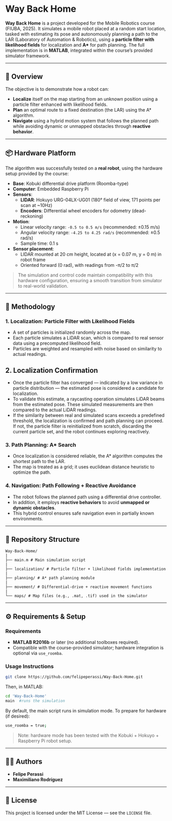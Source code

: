 # Way Back Home

**Way Back Home** is a project developed for the Mobile Robotics course (FIUBA, 2025). It simulates a mobile robot placed at a random start location, tasked with estimating its pose and autonomously planning a path to the LAR (Laboratory of Automation & Robotics), using a **particle filter with likelihood fields** for localization and **A\*** for path planning. The full implementation is in **MATLAB**, integrated within the course’s provided simulator framework.

---

## 🧭 Overview

The objective is to demonstrate how a robot can:
- **Localize** itself on the map starting from an unknown position using a particle filter enhanced with likelihood fields.
- **Plan** an optimal route to a fixed destination (the LAR) using the A\* algorithm.
- **Navigate** using a hybrid motion system that follows the planned path while avoiding dynamic or unmapped obstacles through **reactive behavior**.

---

## 📦 Hardware Platform

The algorithm was successfully tested on a **real robot**, using the hardware setup provided by the course:

- **Base**: Kobuki differential drive platform (Roomba-type)
- **Computer**: Embedded Raspberry Pi
- **Sensors**:
  - **LIDAR**: Hokuyo URG-04LX-UG01 (180° field of view, 171 points per scan at ~10Hz)
  - **Encoders**: Differential wheel encoders for odometry (dead-reckoning)
- **Motion**:
  - Linear velocity range: `-0.5 to 0.5 m/s` (recommended: ±0.15 m/s)
  - Angular velocity range: `-4.25 to 4.25 rad/s` (recommended: ±0.5 rad/s)
  - Sample time: 0.1 s
- **Sensor placement**:
  - LIDAR mounted at 20 cm height, located at (x = 0.07 m, y = 0 m) in robot frame
  - Oriented forward (0 rad), with readings from -π/2 to π/2

> The simulation and control code maintain compatibility with this hardware configuration, ensuring a smooth transition from simulator to real-world validation.

---

## 🧠 Methodology

### 1. Localization: Particle Filter with Likelihood Fields

- A set of particles is initialized randomly across the map.
- Each particle simulates a LiDAR scan, which is compared to real sensor data using a precomputed likelihood field.
- Particles are weighted and resampled with noise based on similarity to actual readings.

## 2. Localization Confirmation

- Once the particle filter has converged — indicated by a low variance in particle distribution — the estimated pose is considered a candidate for localization.
- To validate this estimate, a raycasting operation simulates LiDAR beams from the estimated pose. These simulated measurements are then compared to the actual LiDAR readings.
- If the similarity between real and simulated scans exceeds a predefined threshold, the localization is confirmed and path planning can proceed. If not, the particle filter is reinitialized from scratch, discarding the current particle set, and the robot continues exploring reactively.

### 3. Path Planning: A* Search

- Once localization is considered reliable, the A* algorithm computes the shortest path to the LAR.
- The map is treated as a grid; it uses euclidean distance heuristic to optimize the path.

### 4. Navigation: Path Following + Reactive Avoidance

- The robot follows the planned path using a differential drive controller.
- In addition, it employs **reactive behaviors** to avoid **unmapped or dynamic obstacles**.
- This hybrid control ensures safe navigation even in partially known environments.

---

## 📁 Repository Structure

```text
Way‑Back‑Home/
|
├── main.m # Main simulation script
|
├── localization/ # Particle filter + likelihood fields implementation
|
├── planning/ # A* path planning module
|
├── movement/ # Differential-drive + reactive movement functions
|
└── maps/ # Map files (e.g., .mat, .tif) used in the simulator
```

---

## ⚙️ Requirements & Setup

### Requirements
- **MATLAB R2016b** or later (no additional toolboxes required).
- Compatible with the course-provided simulator; hardware integration is optional via `use_roomba`.

### Usage Instructions

```bash
git clone https://github.com/felipeperassi/Way-Back-Home.git
```

Then, in MATLAB:

```bash
cd 'Way-Back-Home'
main  #runs the simulation
```

By default, the main script runs in simulation mode. To prepare for hardware (if desired):

```bash
use_roomba = true;
```

> Note: hardware mode has been tested with the Kobuki + Hokuyo + Raspberry Pi robot setup.

---

## 👨‍💻 Authors

- **Felipe Perassi**
- **Maximiliano Rodríguez**

---

## 📄 License

This project is licensed under the MIT License — see the `LICENSE` file.

